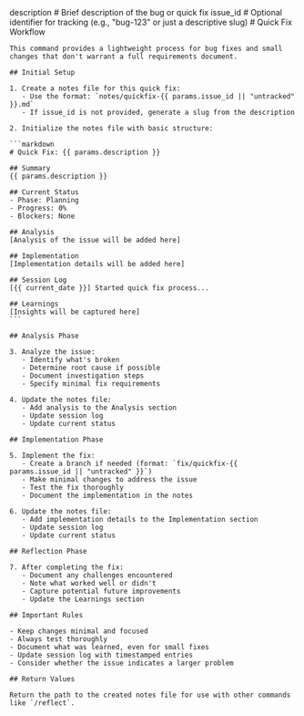 <prompt>
  <params>
    description # Brief description of the bug or quick fix
    issue_id # Optional identifier for tracking (e.g., "bug-123" or just a descriptive slug)
  </params>

  <instructions>
    # Quick Fix Workflow
    
    This command provides a lightweight process for bug fixes and small changes that don't warrant a full requirements document.
    
    ## Initial Setup
    
    1. Create a notes file for this quick fix:
       - Use the format: `notes/quickfix-{{ params.issue_id || "untracked" }}.md`
       - If issue_id is not provided, generate a slug from the description
    
    2. Initialize the notes file with basic structure:
    
    ```markdown
    # Quick Fix: {{ params.description }}
    
    ## Summary
    {{ params.description }}
    
    ## Current Status
    - Phase: Planning
    - Progress: 0%
    - Blockers: None
    
    ## Analysis
    [Analysis of the issue will be added here]
    
    ## Implementation
    [Implementation details will be added here]
    
    ## Session Log
    [{{ current_date }}] Started quick fix process...
    
    ## Learnings
    [Insights will be captured here]
    ```
    
    ## Analysis Phase
    
    3. Analyze the issue:
       - Identify what's broken
       - Determine root cause if possible
       - Document investigation steps
       - Specify minimal fix requirements
    
    4. Update the notes file:
       - Add analysis to the Analysis section
       - Update session log
       - Update current status
    
    ## Implementation Phase
    
    5. Implement the fix:
       - Create a branch if needed (format: `fix/quickfix-{{ params.issue_id || "untracked" }}`)
       - Make minimal changes to address the issue
       - Test the fix thoroughly
       - Document the implementation in the notes
    
    6. Update the notes file:
       - Add implementation details to the Implementation section
       - Update session log
       - Update current status
    
    ## Reflection Phase
    
    7. After completing the fix:
       - Document any challenges encountered
       - Note what worked well or didn't
       - Capture potential future improvements
       - Update the Learnings section
    
    ## Important Rules
    
    - Keep changes minimal and focused
    - Always test thoroughly
    - Document what was learned, even for small fixes
    - Update session log with timestamped entries
    - Consider whether the issue indicates a larger problem
    
    ## Return Values
    
    Return the path to the created notes file for use with other commands like `/reflect`.
  </instructions>
</prompt>